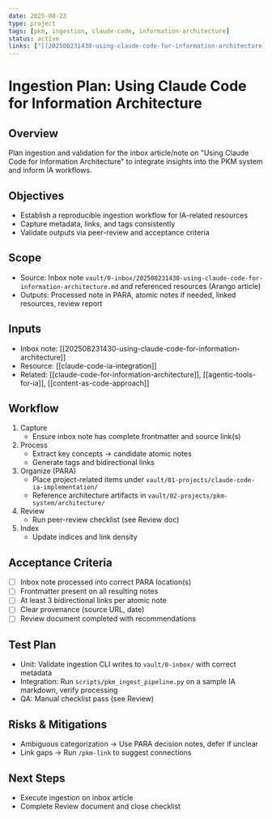 ```yaml
---
date: 2025-08-23
type: project
tags: [pkm, ingestion, claude-code, information-architecture]
status: active
links: ["[[202508231430-using-claude-code-for-information-architecture]]", "[[claude-code-ia-integration]]"]
---
```


# Ingestion Plan: Using Claude Code for Information Architecture

## Overview
Plan ingestion and validation for the inbox article/note on "Using Claude Code for Information Architecture" to integrate insights into the PKM system and inform IA workflows.

## Objectives
- Establish a reproducible ingestion workflow for IA-related resources
- Capture metadata, links, and tags consistently
- Validate outputs via peer-review and acceptance criteria

## Scope
- Source: Inbox note `vault/0-inbox/202508231430-using-claude-code-for-information-architecture.md` and referenced resources (Arango article)
- Outputs: Processed note in PARA, atomic notes if needed, linked resources, review report

## Inputs
- Inbox note: [[202508231430-using-claude-code-for-information-architecture]]
- Resource: [[claude-code-ia-integration]]
- Related: [[claude-code-for-information-architecture]], [[agentic-tools-for-ia]], [[content-as-code-approach]]

## Workflow
1. Capture
   - Ensure inbox note has complete frontmatter and source link(s)
2. Process
   - Extract key concepts → candidate atomic notes
   - Generate tags and bidirectional links
3. Organize (PARA)
   - Place project-related items under `vault/01-projects/claude-code-ia-implementation/`
   - Reference architecture artifacts in `vault/02-projects/pkm-system/architecture/`
4. Review
   - Run peer-review checklist (see Review doc)
5. Index
   - Update indices and link density

## Acceptance Criteria
- [ ] Inbox note processed into correct PARA location(s)
- [ ] Frontmatter present on all resulting notes
- [ ] At least 3 bidirectional links per atomic note
- [ ] Clear provenance (source URL, date)
- [ ] Review document completed with recommendations

## Test Plan
- Unit: Validate ingestion CLI writes to `vault/0-inbox/` with correct metadata
- Integration: Run `scripts/pkm_ingest_pipeline.py` on a sample IA markdown, verify processing
- QA: Manual checklist pass (see Review)

## Risks & Mitigations
- Ambiguous categorization → Use PARA decision notes, defer if unclear
- Link gaps → Run `/pkm-link` to suggest connections

## Next Steps
- Execute ingestion on inbox article
- Complete Review document and close checklist

